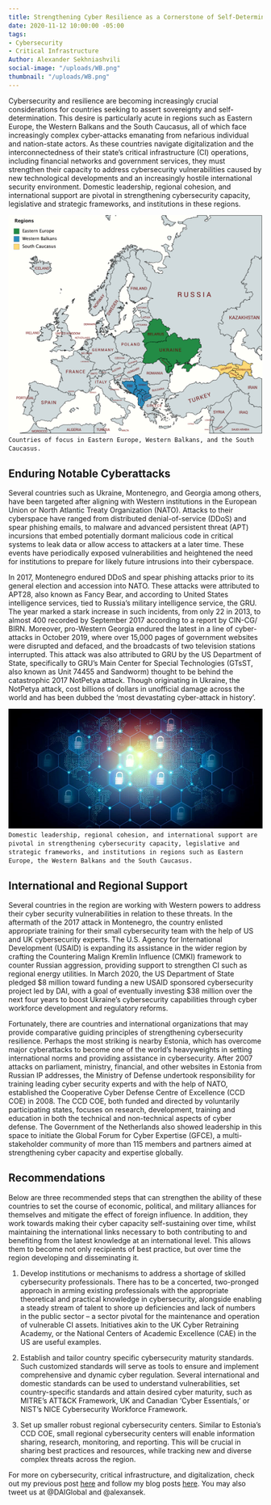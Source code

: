 ```yaml
---
title: Strengthening Cyber Resilience as a Cornerstone of Self-Determination
date: 2020-11-12 10:00:00 -05:00
tags:
- Cybersecurity
- Critical Infrastructure
Author: Alexander Sekhniashvili
social-image: "/uploads/WB.png"
thumbnail: "/uploads/WB.png"
---
```


Cybersecurity and resilience are becoming increasingly crucial considerations for countries seeking to assert sovereignty and self-determination. This desire is particularly acute in regions such as Eastern Europe, the Western Balkans and the South Caucasus, all of which face increasingly complex cyber-attacks emanating from nefarious individual and nation-state actors. As these countries navigate digitalization and the interconnectedness of their state’s critical infrastructure (CI) operations, including financial networks and government services, they must strengthen their capacity to address cybersecurity vulnerabilities caused by new technological developments and an increasingly hostile international security environment. Domestic leadership, regional cohesion, and international support are pivotal in strengthening cybersecurity capacity, legislative and strategic frameworks, and institutions in these regions.

<!--more-->

![WB.png](/uploads/WB.png)`Countries of focus in Eastern Europe, Western Balkans, and the South Caucasus.`

## Enduring Notable Cyberattacks

Several countries such as Ukraine, Montenegro, and Georgia among others, have been targeted after aligning with Western institutions in the European Union or North Atlantic Treaty Organization (NATO). Attacks to their cyberspace have ranged from distributed denial-of-service (DDoS) and spear phishing emails, to malware and advanced persistent threat (APT) incursions that embed potentially dormant malicious code in critical systems to leak data or allow access to attackers at a later time. These events have periodically exposed vulnerabilities and heightened the need for institutions to prepare for likely future intrusions into their cyberspace.

In 2017, Montenegro endured DDoS and spear phishing attacks prior to its general election and accession into NATO. These attacks were attributed to APT28, also known as Fancy Bear, and according to United States intelligence services, tied to Russia’s military intelligence service, the GRU. The year marked a stark increase in such incidents, from only 22 in 2013, to almost 400 recorded by September 2017 according to a report by CIN-CG/ BIRN. Moreover, pro-Western Georgia endured the latest in a line of cyber-attacks in October 2019, where over 15,000 pages of government websites were disrupted and defaced, and the broadcasts of two television stations interrupted. This attack was also attributed to GRU by the US Department of State, specifically to GRU’s Main Center for Special Technologies (GTsST, also known as Unit 74455 and Sandworm) thought to be behind the catastrophic 2017 NotPetya attack. Though originating in Ukraine, the NotPetya attack, cost billions of dollars in unofficial damage across the world and has been dubbed the ‘most devastating cyber-attack in history’.

![CS.jpg](/uploads/CS.jpg)`Domestic leadership, regional cohesion, and international support are pivotal in strengthening cybersecurity capacity, legislative and strategic frameworks, and institutions in regions such as Eastern Europe, the Western Balkans and the South Caucasus.`

## International and Regional Support

Several countries in the region are working with Western powers to address their cyber security vulnerabilities in relation to these threats. In the aftermath of the 2017 attack in Montenegro, the country enlisted appropriate training for their small cybersecurity team with the help of US and UK cybersecurity experts. The U.S. Agency for International Development (USAID) is expanding its assistance in the wider region by crafting the Countering Malign Kremlin Influence (CMKI) framework to counter Russian aggression, providing support to strengthen CI such as regional energy utilities. In March 2020, the US Department of State pledged $8 million toward funding a new USAID sponsored cybersecurity project led by DAI, with a goal of eventually investing $38 million over the next four years to boost Ukraine’s cybersecurity capabilities through cyber workforce development and regulatory reforms.

Fortunately, there are countries and international organizations that may provide comparative guiding principles of strengthening cybersecurity resilience. Perhaps the most striking is nearby Estonia, which has overcome major cyberattacks to become one of the world’s heavyweights in setting international norms and providing assistance in cybersecurity. After 2007 attacks on parliament, ministry, financial, and other websites in Estonia from Russian IP addresses, the Ministry of Defense undertook responsibility for training leading cyber security experts and with the help of NATO, established the Cooperative Cyber Defense Centre of Excellence (CCD COE) in 2008. The CCD COE, both funded and directed by voluntarily participating states, focuses on research, development, training and education in both the technical and non-technical aspects of cyber defense. The Government of the Netherlands also showed leadership in this space to initiate the Global Forum for Cyber Expertise (GFCE), a multi-stakeholder community of more than 115 members and partners aimed at strengthening cyber capacity and expertise globally.

## Recommendations

Below are three recommended steps that can strengthen the ability of these countries to set the course of economic, political, and military alliances for themselves and mitigate the effect of foreign influence. In addition, they work towards making their cyber capacity self-sustaining over time, whilst maintaining the international links necessary to both contributing to and benefiting from the latest knowledge at an international level. This allows them to become not only recipients of best practice, but over time the region developing and disseminating it.

1. Develop institutions or mechanisms to address a shortage of skilled cybersecurity professionals. There has to be a concerted, two-pronged approach in arming existing professionals with the appropriate theoretical and practical knowledge in cybersecurity, alongside enabling a steady stream of talent to shore up deficiencies and lack of numbers in the public sector – a sector pivotal for the maintenance and operation of vulnerable CI assets. Initiatives akin to the UK Cyber Retraining Academy, or the National Centers of Academic Excellence (CAE) in the US are useful examples.

2. Establish and tailor country specific cybersecurity maturity standards. Such customized standards will serve as tools to ensure and implement comprehensive and dynamic cyber regulation. Several international and domestic standards can be used to understand vulnerabilities, set country-specific standards and attain desired cyber maturity, such as MITRE’s ATT&CK Framework, UK and Canadian ‘Cyber Essentials,’ or NIST’s NICE Cybersecurity Workforce Framework.

3. Set up smaller robust regional cybersecurity centers. Similar to Estonia’s CCD COE, small regional cybersecurity centers will enable information sharing, research, monitoring, and reporting. This will be crucial in sharing best practices and resources, while tracking new and diverse complex threats across the region.

For more on cybersecurity, critical infrastructure, and digitalization, check out my previous post [here](https://dai-global-digital.com/impact-of-the-us-and-eu-in-critical-infrastructure-digitalization-and-cybersecurity-in-the-western-balkans.html) and follow my blog posts [here](https://dai-global-digital.com/authors/alexander-sekhniashvili/). You may also tweet us at @DAIGlobal and @alexansek.